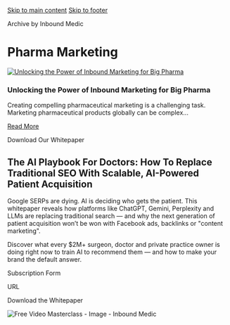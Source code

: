 [Skip to main content](https://www.inboundmedic.com/blog/category/pharma-marketing/#brx-content) [Skip to footer](https://www.inboundmedic.com/blog/category/pharma-marketing/#brx-footer)

Archive by Inbound Medic

# Pharma Marketing

[![Unlocking the Power of Inbound Marketing for Big Pharma](https://www.inboundmedic.com/wp-content/uploads/2024/08/pharma-marketing.jpg)](https://www.inboundmedic.com/blog/pharma-marketing/)

### Unlocking the Power of Inbound Marketing for Big Pharma

Creating compelling pharmaceutical marketing is a challenging task. Marketing pharmaceutical products globally can be complex...

[Read More](https://www.inboundmedic.com/blog/pharma-marketing/)

Download Our Whitepaper

## The AI Playbook For Doctors: How To Replace Traditional SEO With Scalable, AI-Powered Patient Acquisition

Google SERPs are dying. AI is deciding who gets the patient. This whitepaper reveals how platforms like ChatGPT, Gemini, Perplexity and LLMs are replacing traditional search — and why the next generation of patient acquisition won’t be won with Facebook ads, backlinks or "content marketing".

Discover what every $2M+ surgeon, doctor and private practice owner is doing right now to train AI to recommend them — and how to make your brand the default answer.

Subscription Form

URL

Download the Whitepaper

![Free Video Masterclass - Image - Inbound Medic](https://www.inboundmedic.com/wp-content/uploads/2024/12/Free-Video-Masterclass-Image-Inbound-Medic.png)